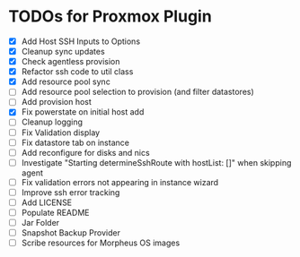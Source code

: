 # TODOs for Proxmox Plugin

- [X] Add Host SSH Inputs to Options
- [X] Cleanup sync updates
- [X] Check agentless provision
- [X] Refactor ssh code to util class
- [X] Add resource pool sync
- [ ] Add resource pool selection to provision (and filter datastores)
- [ ] Add provision host
- [X] Fix powerstate on initial host add
- [ ] Cleanup logging
- [ ] Fix Validation display
- [ ] Fix datastore tab on instance 
- [ ] Add reconfigure for disks and nics
- [ ] Investigate "Starting determineSshRoute with hostList: []" when skipping agent
- [ ] Fix validation errors not appearing in instance wizard
- [ ] Improve ssh error tracking
- [ ] Add LICENSE
- [ ] Populate README
- [ ] Jar Folder
- [ ] Snapshot Backup Provider
- [ ] Scribe resources for Morpheus OS images